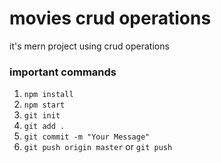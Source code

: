 # movies crud operations

it's mern project using crud operations

### important commands

1. `npm install`
2. `npm start `
3. `git init`
4. `git add .`
5. `git commit -m "Your Message"`
6. `git push origin master` or `git push `
